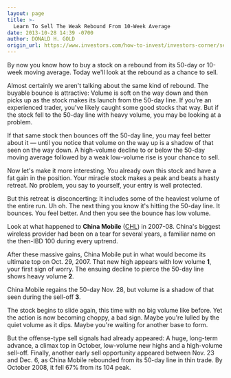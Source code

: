 ```yaml
---
layout: page
title: >-
  Learn To Sell The Weak Rebound From 10-Week Average
date: 2013-10-28 14:39 -0700
author: DONALD H. GOLD
origin_url: https://www.investors.com/how-to-invest/investors-corner/sell-the-improper-rebound-from-the-10week-average
---
```





By now you know how to buy a stock on a rebound from its 50-day or 10-week moving average. Today we'll look at the rebound as a chance to sell.

  

Almost certainly we aren't talking about the same kind of rebound. The buyable bounce is attractive: Volume is soft on the way down and then picks up as the stock makes its launch from the 50-day line. If you're an experienced trader, you've likely caught some good stocks that way. But if the stock fell to the 50-day line with heavy volume, you may be looking at a problem.

  

If that same stock then bounces off the 50-day line, you may feel better about it — until you notice that volume on the way up is a shadow of that seen on the way down. A high-volume decline to or below the 50-day moving average followed by a weak low-volume rise is your chance to sell.

  

Now let's make it more interesting. You already own this stock and have a fat gain in the position. Your miracle stock makes a peak and beats a hasty retreat. No problem, you say to yourself, your entry is well protected.

  

But this retreat is disconcerting: It includes some of the heaviest volume of the entire run. Uh oh. The next thing you know it's hitting the 50-day line. It bounces. You feel better. And then you see the bounce has low volume.

  

Look at what happened to **China Mobile** ([CHL](https://research.investors.com/quote.aspx?symbol=CHL)) in 2007-08. China's biggest wireless provider had been on a tear for several years, a familiar name on the then-IBD 100 during every uptrend.

  

After these massive gains, China Mobile put in what would become its ultimate top on Oct. 29, 2007. That new high appears with low volume **1**, your first sign of worry. The ensuing decline to pierce the 50-day line shows heavy volume **2**.

  

China Mobile regains the 50-day Nov. 28, but volume is a shadow of that seen during the sell-off **3**.

  

The stock begins to slide again, this time with no big volume like before. Yet the action is now becoming choppy, a bad sign. Maybe you're lulled by the quiet volume as it dips. Maybe you're waiting for another base to form.

  

But the offense-type sell signals had already appeared: A huge, long-term advance, a climax top in October, low-volume new highs and a high-volume sell-off. Finally, another early sell opportunity appeared between Nov. 23 and Dec. 6, as China Mobile rebounded from its 50-day line in thin trade. By October 2008, it fell 67% from its 104 peak.




